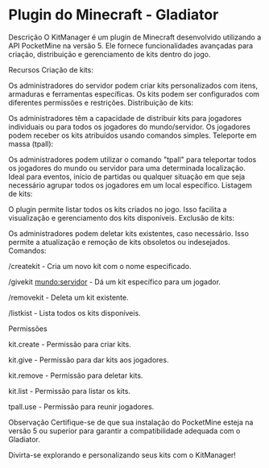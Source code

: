 # Plugin do Minecraft - Gladiator

Descrição
O KitManager é um plugin de Minecraft desenvolvido utilizando a API PocketMine na versão 5. Ele fornece funcionalidades avançadas para criação, distribuição e gerenciamento de kits dentro do jogo.

Recursos
Criação de kits:

Os administradores do servidor podem criar kits personalizados com itens, armaduras e ferramentas específicas.
Os kits podem ser configurados com diferentes permissões e restrições.
Distribuição de kits:

Os administradores têm a capacidade de distribuir kits para jogadores individuais ou para todos os jogadores do mundo/servidor.
Os jogadores podem receber os kits atribuídos usando comandos simples.
Teleporte em massa (tpall):

Os administradores podem utilizar o comando "tpall" para teleportar todos os jogadores do mundo ou servidor para uma determinada localização.
Ideal para eventos, início de partidas ou qualquer situação em que seja necessário agrupar todos os jogadores em um local específico.
Listagem de kits:

O plugin permite listar todos os kits criados no jogo.
Isso facilita a visualização e gerenciamento dos kits disponíveis.
Exclusão de kits:

Os administradores podem deletar kits existentes, caso necessário.
Isso permite a atualização e remoção de kits obsoletos ou indesejados.
Comandos:

/createkit <nome> - Cria um novo kit com o nome especificado.

/givekit <kit> <mundo:servidor> - Dá um kit específico para um jogador.

/removekit <kit> - Deleta um kit existente.

/listkist - Lista todos os kits disponíveis.

Permissões

kit.create - Permissão para criar kits.

kit.give - Permissão para dar kits aos jogadores.

kit.remove - Permissão para deletar kits.

kit.list - Permissão para listar os kits.

tpall.use - Permissão para reunir jogadores.

Observação
Certifique-se de que sua instalação do PocketMine esteja na versão 5 ou superior para garantir a compatibilidade adequada com o Gladiator.

Divirta-se explorando e personalizando seus kits com o KitManager!
